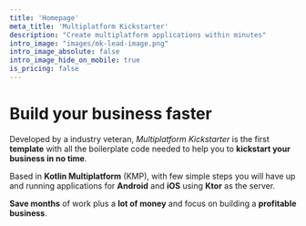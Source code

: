 ```yaml
---
title: 'Homepage'
meta_title: 'Multiplatform Kickstarter'
description: "Create multiplatform applications within minutes"
intro_image: "images/mk-lead-image.png"
intro_image_absolute: false
intro_image_hide_on_mobile: true
is_pricing: false
---
```


# Build your business faster

Developed by a industry veteran, *Multiplatform Kickstarter* is the first **template** with all the boilerplate code needed to help you to **kickstart your business in no time**.

Based in **Kotlin Multiplatform** (KMP), with few simple steps you will have up and running applications for **Android** and **iOS** using **Ktor** as the server.

**Save months** of work plus a **lot of money** and focus on building a **profitable business**.
